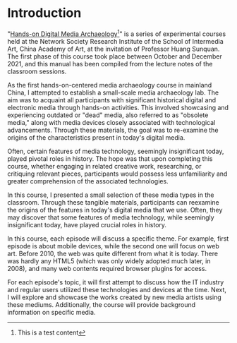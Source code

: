 # Introduction

"[Hands-on Digital Media Archaeology](#user-content-fn-1)[^1]" is a series of experimental courses held at the Network Society Research Institute of the School of Intermedia Art, China Academy of Art, at the invitation of Professor Huang Sunquan. The first phase of this course took place between October and December 2021, and this manual has been compiled from the lecture notes of the classroom sessions.

As the first hands-on-centered media archaeology course in mainland China, I attempted to establish a small-scale media archaeology lab. The aim was to acquaint all participants with significant historical digital and electronic media through hands-on activities. This involved showcasing and experiencing outdated or "dead" media, also referred to as "obsolete media," along with media devices closely associated with technological advancements. Through these materials, the goal was to re-examine the origins of the characteristics present in today's digital media.

Often, certain features of media technology, seemingly insignificant today, played pivotal roles in history. The hope was that upon completing this course, whether engaging in related creative work, researching, or critiquing relevant pieces, participants would possess less unfamiliarity and greater comprehension of the associated technologies.

In this course, I presented a small selection of these media types in the classroom. Through these tangible materials, participants can reexamine the origins of the features in today's digital media that we use. Often, they may discover that some features of media technology, while seemingly insignificant today, have played crucial roles in history.

In this course, each episode will discuss a specific theme. For example, first episode is about mobile devices, while the second one will focus on web art. Before 2010, the web was quite different from what it is today. There was hardly any HTML5 (which was only widely adopted much later, in 2008), and many web contents required browser plugins for access.

For each episode's topic, it will first attempt to discuss how the IT industry and regular users utilized these technologies and devices at the time. Next, I will explore and showcase the works created by new media artists using these mediums. Additionally, the course will provide background information on specific media.

[^1]: This is a test content
